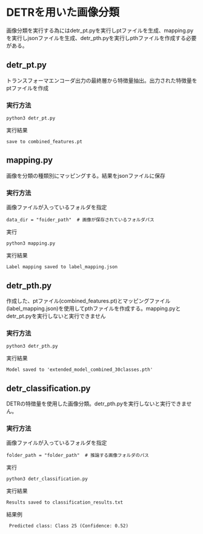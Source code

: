 # DETRを用いた画像分類

画像分類を実行する為にはdetr_pt.pyを実行しptファイルを生成、mapping.pyを実行しjsonファイルを生成、detr_pth.pyを実行しpthファイルを作成する必要がある。

## detr_pt.py
トランスフォーマエンコーダ出力の最終層から特徴量抽出。出力された特徴量をptファイルを作成

### 実行方法

```
python3 detr_pt.py
```
実行結果
```
save to combined_features.pt
```

## mapping.py
画像を分類の種類別にマッピングする。結果をjsonファイルに保存

### 実行方法
画像ファイルが入っているフォルダを指定
```
data_dir = "foider_path"  # 画像が保存されているフォルダパス
```

実行
```
python3 mapping.py
```
実行結果
```
Label mapping saved to label_mapping.json
```

## detr_pth.py
作成した、ptファイル(combined_features.pt)とマッピングファイル(label_mapping.json)を使用してpthファイルを作成する。mapping.pyとdetr_pt.pyを実行しないと実行できません

### 実行方法

```
python3 detr_pth.py
```
実行結果
```
Model saved to 'extended_model_combined_30classes.pth'
```

## detr_classification.py
DETRの特徴量を使用した画像分類。detr_pth.pyを実行しないと実行できません。

### 実行方法
画像ファイルが入っているフォルダを指定
```
folder_path = "folder_path"  # 推論する画像フォルダのパス
```
実行
```
python3 detr_classification.py
```

実行結果
```
Results saved to classification_results.txt
```
結果例
```
 Predicted class: Class 25 (Confidence: 0.52)
```